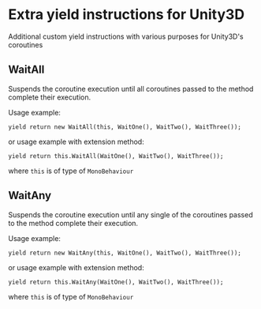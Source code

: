 # Extra yield instructions for Unity3D
 Additional custom yield instructions with various purposes for Unity3D's coroutines 
 
 ## WaitAll
 Suspends the coroutine execution until all coroutines passed to the method complete their execution.
 
 Usage example:
 ```
 yield return new WaitAll(this, WaitOne(), WaitTwo(), WaitThree());
 ```
 or usage example with extension method:
 ```
 yield return this.WaitAll(WaitOne(), WaitTwo(), WaitThree());
 ```
 where `this` is of type of `MonoBehaviour`
 
 ## WaitAny
 Suspends the coroutine execution until any single of the coroutines passed to the method complete their execution.
 
 Usage example:
 ```
 yield return new WaitAny(this, WaitOne(), WaitTwo(), WaitThree());
 ```
 or usage example with extension method:
 ```
 yield return this.WaitAny(WaitOne(), WaitTwo(), WaitThree());
 ```
 where `this` is of type of `MonoBehaviour`
